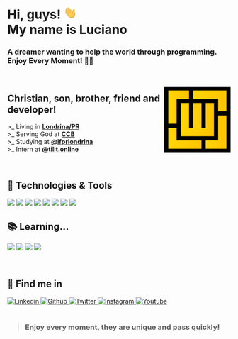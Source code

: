 # **Hi**, guys! <img src="assets/gifs/wave.gif" width="30px"> <br> My name is **Luciano**

### A dreamer wanting to help the world through programming. <br> Enjoy Every Moment! 💛🚀

<br/>

<a href="https://www.linkedin.com/in/lucianoweslen11/"><img
    align="right"
    height="150"
    src="assets/images/logo.svg"
    alt="linkedin"
/></a>

## **Christian, son, brother, friend and developer!**

&gt;_ Living in **[Londrina/PR](https://www.google.com/maps/place/Londrina,+PR/@-23.321264,-51.2358034,12z/data=!3m1!4b1!4m5!3m4!1s0x94eb435a57af586d:0x23ac11a5c614f971!8m2!3d-23.3044524!4d-51.1695824)**
<br/>
&gt;_ Serving God at **[CCB](https://www.congregacaocristanobrasil.org.br)**
<br/>
&gt;_ Studying at **[@ifprlondrina](https://londrina.ifpr.edu.br)**
<br/>
&gt;_ Intern at **[@tilit.online](https://tilit.com.br)**
<br/>

<br/>

## 🔧 **Technologies & Tools**

![](https://img.shields.io/badge/SO-Windowns-informational?style=for-the-badge&logo=windows&logoColor=ffc500&color=ffc500)
![](https://img.shields.io/badge/IDE-VSCode-informational?style=for-the-badge&logo=visual-studio-code&logoColor=ffc500&color=ffc500)
![](https://img.shields.io/badge/Code-Javascript-informational?style=for-the-badge&logo=javascript&logoColor=ffc500&color=ffc500)
![](https://img.shields.io/badge/Web-HTML5-informational?style=for-the-badge&logo=html5&logoColor=ffc500&color=ffc500)
![](https://img.shields.io/badge/Web-CSS3-informational?style=for-the-badge&logo=css3&logoColor=ffc500&color=ffc500)
![](https://img.shields.io/badge/Frontend-VueJS-informational?style=for-the-badge&logo=vue.js&logoColor=ffc500&color=ffc500)
![](https://img.shields.io/badge/Backend-NodeJS-informational?style=for-the-badge&logo=node.js&logoColor=ffc500&color=ffc500)
![](https://img.shields.io/badge/Database-MongoDB-informational?style=for-the-badge&logo=mongodb&logoColor=ffc500&color=ffc500)

## 📚 **Learning...**

![](https://img.shields.io/badge/Code-Python-informational?style=for-the-badge&logo=python&logoColor=ffc500&color=ffc500)
![](https://img.shields.io/badge/Backend-Flask-informational?style=for-the-badge&logo=flask&logoColor=ffc500&color=ffc500)
![](https://img.shields.io/badge/Frontend-ReactJS-informational?style=for-the-badge&logo=react&logoColor=ffc500&color=ffc500)
![](https://img.shields.io/badge/Mobile-ReactNative-informational?style=for-the-badge&logo=react&logoColor=ffc500&color=ffc500)

<br/>

## 🔎 **Find me in**

<a href="https://www.linkedin.com/in/lweslen/">
  <img
    src="https://img.shields.io/badge/lweslen-informational?style=for-the-badge&logo=linkedin&logoColor=black&color=ffc500"
    alt="Linkedin"
  />
</a>
<a href="https://www.github.com/lweslen/">
  <img
    src="https://img.shields.io/badge/lweslen-informational?style=for-the-badge&logo=github&logoColor=black&color=ffc500"
    alt="Github"
  />
</a>
<a href="https://www.twitter.com/lweslen1/">
  <img
    src="https://img.shields.io/badge/lweslen1-informational?style=for-the-badge&logo=twitter&logoColor=black&color=ffc500"
    alt="Twitter"
  />
</a>
<a href="https://www.instagram.com/lweslen1/">
  <img
    src="https://img.shields.io/badge/lweslen1-informational?style=for-the-badge&logo=Instagram&logoColor=black&color=ffc500"
    alt="Instagram"
  />
</a>
<a href="https://www.youtube.com/channel/UCKiSOLXbf8zVdDJ6VfiPzgA">
  <img
    src="https://img.shields.io/badge/Luciano%20Weslen-informational?style=for-the-badge&logo=youtube&logoColor=black&color=ffc500"
    alt="Youtube"
  />
</a>

<br/>
<br/>

> ### Enjoy every **moment**, they are **unique** and **pass quickly**!
